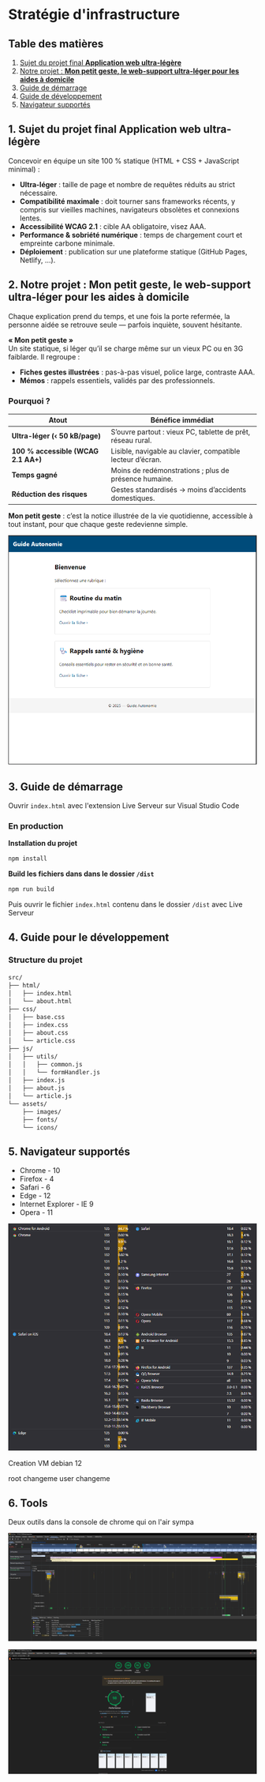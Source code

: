 # Stratégie d'infrastructure

## Table des matières  
1. [Sujet du projet final **Application web ultra-légère**](#1)  
2. [Notre projet : **Mon petit geste, le web-support ultra-léger pour les aides à domicile**](#2)  
3. [Guide de démarrage](#3)  
4. [Guide de développement](#4)  
5. [Navigateur supportés](#5)  

<a id="1"></a>
## 1. Sujet du projet final **Application web ultra-légère**

Concevoir en équipe un site 100 % statique (HTML + CSS + JavaScript minimal) :

* **Ultra-léger** : taille de page et nombre de requêtes réduits au strict nécessaire.  
* **Compatibilité maximale** : doit tourner sans frameworks récents, y compris sur vieilles machines, navigateurs obsolètes et connexions lentes.  
* **Accessibilité WCAG 2.1** : cible AA obligatoire, visez AAA.  
* **Performance & sobriété numérique** : temps de chargement court et empreinte carbone minimale.  
* **Déploiement** : publication sur une plateforme statique (GitHub Pages, Netlify, …).

<a id="2"></a>
## 2. Notre projet : **Mon petit geste, le web-support ultra-léger pour les aides à domicile**

Chaque explication prend du temps, et une fois la porte refermée, la personne aidée se retrouve seule — parfois inquiète, souvent hésitante.

**« Mon petit geste »**  
Un site statique, si léger qu’il se charge même sur un vieux PC ou en 3G faiblarde. Il regroupe :

- **Fiches gestes illustrées** : pas-à-pas visuel, police large, contraste AAA.  
- **Mémos** : rappels essentiels, validés par des professionnels.

### Pourquoi ?

| Atout                             | Bénéfice immédiat                                                        |
|-----------------------------------|--------------------------------------------------------------------------|
| **Ultra-léger (‹ 50 kB/page)**    | S’ouvre partout : vieux PC, tablette de prêt, réseau rural.              |
| **100 % accessible (WCAG 2.1 AA+)**| Lisible, navigable au clavier, compatible lecteur d’écran.               |
| **Temps gagné**                   | Moins de redémonstrations ; plus de présence humaine.                    |
| **Réduction des risques**         | Gestes standardisés → moins d’accidents domestiques.                     |

**Mon petit geste** : c’est la notice illustrée de la vie quotidienne, accessible à tout instant, pour que chaque geste redevienne simple.

![Illustration du Mon petit geste](./ressources/preview.png)

<a id="3"></a>
## 3. Guide de démarrage

Ouvrir `index.html` avec l'extension Live Serveur sur Visual Studio Code

### En production

**Installation du projet**

```bash
npm install
```
**Build les fichiers dans dans le dossier `/dist`**

```bash
npm run build
```

Puis ouvrir le fichier `index.html` contenu dans le dossier `/dist` avec Live Serveur

<a id="4"></a>  
## 4. Guide pour le développement

### Structure du projet

```
src/
├── html/
│   ├── index.html
│   └── about.html
├── css/
│   ├── base.css
│   ├── index.css
│   ├── about.css
│   └── article.css
├── js/
│   ├── utils/
│   │   ├── common.js
│   │   └── formHandler.js
│   ├── index.js
│   ├── about.js
│   └── article.js
└── assets/
    ├── images/
    ├── fonts/
    └── icons/
```

<a id="5"></a>
## 5. Navigateur supportés

- Chrome - 10
- Firefox - 4 
- Safari - 6 
- Edge - 12
- Internet Explorer - IE 9
- Opera - 11

![alt text](./ressources/support_nav.png)

Creation VM debian 12

root changeme user changeme


<a id="6"></a>
## 6. Tools

Deux outils dans la console de chrome qui on l'air sympa 

![chrome_performance](./ressources/chrome_perf.png)

![chrome_lighthouse](./ressources/chrome_lighthouse.png)
